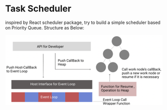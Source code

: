 # Task Scheduler

inspired by React scheduler package, try to build a simple scheduler based on Priority Queue. Structure as Below:

![image](../../assets/1661765551332.png)
